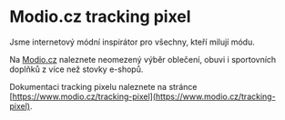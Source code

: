 # Modio.cz tracking pixel

Jsme internetový módní inspirátor pro všechny, kteří milují módu.

Na [Modio.cz](https://www.modio.cz/pro-partnery) naleznete neomezený výběr oblečení, obuvi i sportovních doplňků z více než stovky e-shopů.

Dokumentaci tracking pixelu naleznete na stránce [https://www.modio.cz/tracking-pixel](https://www.modio.cz/tracking-pixel).